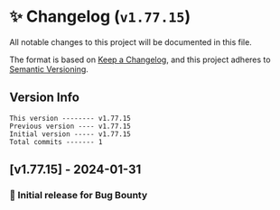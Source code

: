 # ✨ Changelog (`v1.77.15`)

All notable changes to this project will be documented in this file.

The format is based on [Keep a Changelog](https://keepachangelog.com/en/1.0.0/),
and this project adheres to [Semantic Versioning](https://semver.org/spec/v2.0.0.html).

## Version Info

```text
This version -------- v1.77.15
Previous version ---- v1.77.15
Initial version ----- v1.77.15
Total commits ------- 1
```

## [v1.77.15] - 2024-01-31

### 🎉 Initial release for Bug Bounty
